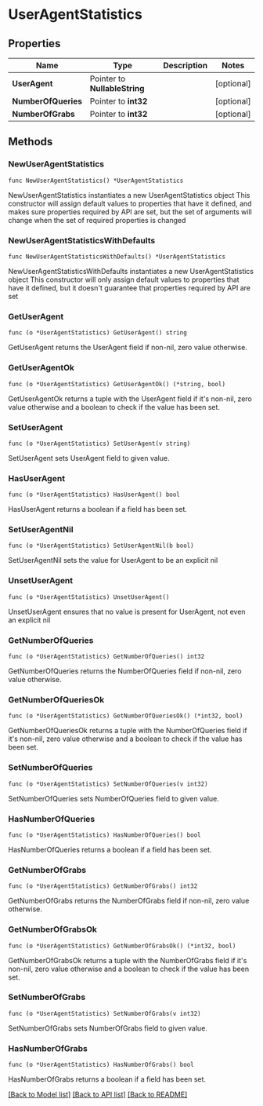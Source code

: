# UserAgentStatistics

## Properties

Name | Type | Description | Notes
------------ | ------------- | ------------- | -------------
**UserAgent** | Pointer to **NullableString** |  | [optional] 
**NumberOfQueries** | Pointer to **int32** |  | [optional] 
**NumberOfGrabs** | Pointer to **int32** |  | [optional] 

## Methods

### NewUserAgentStatistics

`func NewUserAgentStatistics() *UserAgentStatistics`

NewUserAgentStatistics instantiates a new UserAgentStatistics object
This constructor will assign default values to properties that have it defined,
and makes sure properties required by API are set, but the set of arguments
will change when the set of required properties is changed

### NewUserAgentStatisticsWithDefaults

`func NewUserAgentStatisticsWithDefaults() *UserAgentStatistics`

NewUserAgentStatisticsWithDefaults instantiates a new UserAgentStatistics object
This constructor will only assign default values to properties that have it defined,
but it doesn't guarantee that properties required by API are set

### GetUserAgent

`func (o *UserAgentStatistics) GetUserAgent() string`

GetUserAgent returns the UserAgent field if non-nil, zero value otherwise.

### GetUserAgentOk

`func (o *UserAgentStatistics) GetUserAgentOk() (*string, bool)`

GetUserAgentOk returns a tuple with the UserAgent field if it's non-nil, zero value otherwise
and a boolean to check if the value has been set.

### SetUserAgent

`func (o *UserAgentStatistics) SetUserAgent(v string)`

SetUserAgent sets UserAgent field to given value.

### HasUserAgent

`func (o *UserAgentStatistics) HasUserAgent() bool`

HasUserAgent returns a boolean if a field has been set.

### SetUserAgentNil

`func (o *UserAgentStatistics) SetUserAgentNil(b bool)`

 SetUserAgentNil sets the value for UserAgent to be an explicit nil

### UnsetUserAgent
`func (o *UserAgentStatistics) UnsetUserAgent()`

UnsetUserAgent ensures that no value is present for UserAgent, not even an explicit nil
### GetNumberOfQueries

`func (o *UserAgentStatistics) GetNumberOfQueries() int32`

GetNumberOfQueries returns the NumberOfQueries field if non-nil, zero value otherwise.

### GetNumberOfQueriesOk

`func (o *UserAgentStatistics) GetNumberOfQueriesOk() (*int32, bool)`

GetNumberOfQueriesOk returns a tuple with the NumberOfQueries field if it's non-nil, zero value otherwise
and a boolean to check if the value has been set.

### SetNumberOfQueries

`func (o *UserAgentStatistics) SetNumberOfQueries(v int32)`

SetNumberOfQueries sets NumberOfQueries field to given value.

### HasNumberOfQueries

`func (o *UserAgentStatistics) HasNumberOfQueries() bool`

HasNumberOfQueries returns a boolean if a field has been set.

### GetNumberOfGrabs

`func (o *UserAgentStatistics) GetNumberOfGrabs() int32`

GetNumberOfGrabs returns the NumberOfGrabs field if non-nil, zero value otherwise.

### GetNumberOfGrabsOk

`func (o *UserAgentStatistics) GetNumberOfGrabsOk() (*int32, bool)`

GetNumberOfGrabsOk returns a tuple with the NumberOfGrabs field if it's non-nil, zero value otherwise
and a boolean to check if the value has been set.

### SetNumberOfGrabs

`func (o *UserAgentStatistics) SetNumberOfGrabs(v int32)`

SetNumberOfGrabs sets NumberOfGrabs field to given value.

### HasNumberOfGrabs

`func (o *UserAgentStatistics) HasNumberOfGrabs() bool`

HasNumberOfGrabs returns a boolean if a field has been set.


[[Back to Model list]](../README.md#documentation-for-models) [[Back to API list]](../README.md#documentation-for-api-endpoints) [[Back to README]](../README.md)


